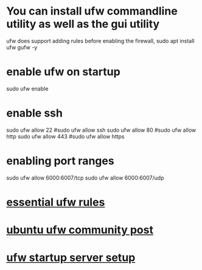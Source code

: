 # You can install ufw commandline utility as well as the gui utility
ufw does support adding rules before enabling the firewall,
sudo apt install ufw gufw -y
# enable ufw on startup
sudo ufw enable
# enable ssh
sudo ufw allow 22
#sudo ufw allow ssh
sudo ufw allow 80
#sudo ufw allow http
sudo ufw allow 443
#sudo ufw allow https

# enabling port ranges
sudo ufw allow 6000:6007/tcp
sudo ufw allow 6000:6007/udp


# [essential ufw rules](https://www.digitalocean.com/community/tutorials/ufw-essentials-common-firewall-rules-and-commands)
# [ubuntu ufw community post](https://help.ubuntu.com/community/UFWhttps://help.ubuntu.com/community/UFW)
# [ufw startup server setup](https://www.digitalocean.com/community/tutorials/how-to-set-up-a-firewall-with-ufw-on-ubuntu-20-04)
